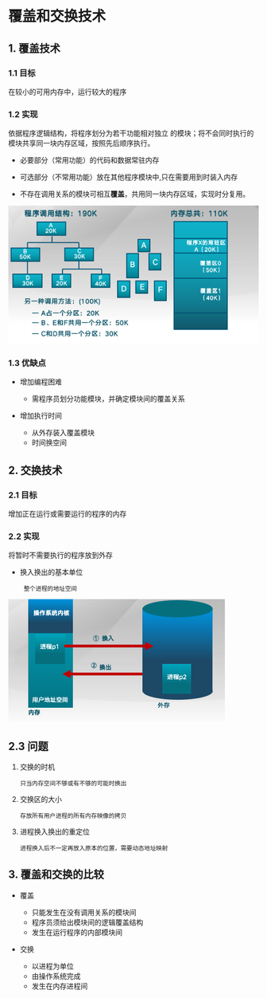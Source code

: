 # 覆盖和交换技术

## 1. 覆盖技术

### 1.1 目标

在较小的可用内存中，运行较大的程序

### 1.2 实现

依据程序逻辑结构，将程序划分为若干功能相对独立
的模块；将不会同时执行的模块共享同一块内存区域，按照先后顺序执行。

- 必要部分（常用功能）的代码和数据常驻内存

- 可选部分（不常用功能）放在其他程序模块中,只在需要用到时装入内存

- 不存在调用关系的模块可相互**覆盖**，共用同一块内存区域，实现时分复用。


![](https://github.com/existorlive/existorlivepic/raw/master/%E6%88%AA%E5%B1%8F2020-10-18%20%E4%B8%8B%E5%8D%883.21.10.png)


### 1.3 优缺点

- 增加编程困难
    
    - 需程序员划分功能模块，并确定模块间的覆盖关系

- 增加执行时间
  
    - 从外存装入覆盖模块
    - 时间换空间



## 2. 交换技术

### 2.1 目标

增加正在运行或需要运行的程序的内存

### 2.2 实现

将暂时不需要执行的程序放到外存

- 换入换出的基本单位
    
       整个进程的地址空间

![](https://github.com/existorlive/existorlivepic/raw/master/%E6%88%AA%E5%B1%8F2020-10-18%20%E4%B8%8B%E5%8D%883.39.54.png)

## 2.3 问题

1. 交换的时机
   
       只当内存空间不够或有不够的可能时换出

2. 交换区的大小
        
       存放所有用户进程的所有内存映像的拷贝

3. 进程换入换出的重定位
       
       进程换入后不一定再放入原本的位置，需要动态地址映射



## 3. 覆盖和交换的比较

- 覆盖 

    - 只能发生在没有调用关系的模块间
    - 程序员须给出模块间的逻辑覆盖结构
    - 发生在运行程序的内部模块间

- 交换
  
    - 以进程为单位
    - 由操作系统完成
    - 发生在内存进程间




